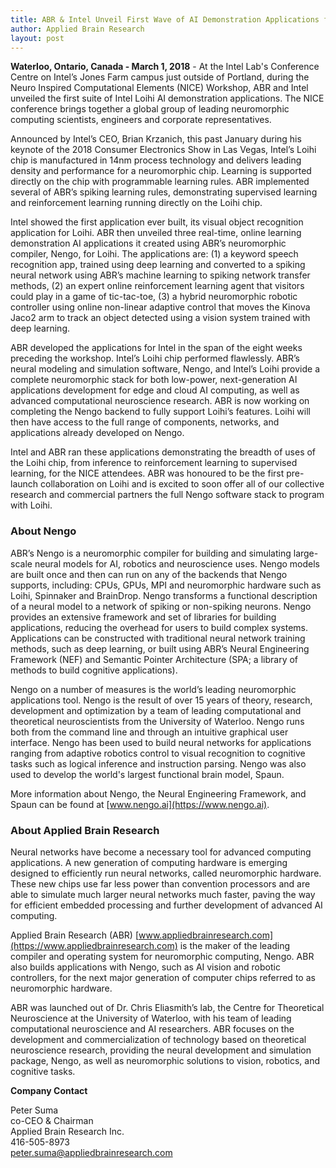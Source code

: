 ```yaml
---
title: ABR & Intel Unveil First Wave of AI Demonstration Applications for Loihi, Intel's New Neuromorphic Chip
author: Applied Brain Research
layout: post
---
```


**Waterloo, Ontario, Canada - March 1, 2018** - 
At the Intel Lab's Conference Centre on Intel’s Jones Farm campus just outside 
of Portland, during the Neuro Inspired Computational Elements (NICE) Workshop, 
ABR and Intel unveiled the first suite of Intel Loihi AI demonstration 
applications. The NICE conference brings together a global group of leading 
neuromorphic computing scientists, engineers and corporate representatives.
 
Announced by Intel’s CEO, Brian Krzanich, this past January during his 
keynote of the 2018 Consumer Electronics Show in Las Vegas, Intel’s 
Loihi chip is manufactured in 14nm process technology and delivers leading 
density and performance for a neuromorphic chip. Learning is supported 
directly on the chip with programmable learning rules. ABR implemented 
several of ABR’s spiking learning rules, demonstrating supervised 
learning and reinforcement learning running directly on the Loihi 
chip. 

Intel showed the first application ever built, its visual object 
recognition application for Loihi. ABR then unveiled three 
real-time, online learning demonstration AI applications it 
created using ABR’s neuromorphic compiler, Nengo, for Loihi. 
The applications are: (1) a keyword speech recognition app, 
trained using deep learning and converted to a spiking neural 
network using ABR’s machine learning to spiking network transfer 
methods, (2) an expert online reinforcement learning agent 
that visitors could play in a game of tic-tac-toe, (3) a hybrid 
neuromorphic robotic controller using online non-linear 
adaptive control that moves the Kinova Jaco2 arm to 
track an object detected using a vision system trained with deep learning.  
 
ABR developed the applications for Intel in the span of the 
eight weeks preceding the workshop. Intel’s Loihi chip performed 
flawlessly. ABR’s neural modeling and simulation software, Nengo, 
and Intel’s Loihi provide a complete neuromorphic stack for both 
low-power, next-generation AI applications development for edge and 
cloud AI computing, as well as advanced computational neuroscience 
research. ABR is now working on completing the Nengo backend to fully 
support Loihi’s features. Loihi will then have access to the full 
range of components, networks, and applications already developed on Nengo. 

Intel and ABR ran these applications demonstrating the breadth of uses 
of the Loihi chip, from inference to reinforcement learning to supervised 
learning, for the NICE attendees. ABR was honoured to be the first 
pre-launch collaboration on Loihi and is excited to soon offer all 
of our collective research and commercial partners the full Nengo 
software stack to program with Loihi.


### About Nengo

ABR’s Nengo is a neuromorphic compiler for building and simulating 
large-scale neural models for AI, robotics and neuroscience uses. 
Nengo models are built once and then can run on any of the backends 
that Nengo supports, including: CPUs, GPUs, MPI and neuromorphic 
hardware such as Loihi, Spinnaker and BrainDrop. Nengo transforms a 
functional description of a neural model to a network of spiking or 
non-spiking neurons. Nengo provides an extensive framework and set of 
libraries for building applications, reducing the overhead for users to 
build complex systems. Applications can be constructed with traditional 
neural network training methods, such as deep learning, or built using 
ABR’s Neural Engineering Framework (NEF) and Semantic Pointer Architecture 
(SPA; a library of methods to build cognitive applications).

Nengo on a number of measures is the world’s leading neuromorphic 
applications tool. Nengo is the result of over 15 years of theory, 
research, development and optimization by a team of leading computational 
and theoretical neuroscientists from the University of Waterloo. Nengo 
runs both from the command line and through an intuitive graphical 
user interface. Nengo has been used to build neural networks for 
applications ranging from adaptive robotics control to visual 
recognition to cognitive tasks such as logical inference and instruction 
parsing. Nengo was also used to develop the world's largest functional 
brain model, Spaun. 

More information about Nengo, the Neural Engineering Framework, and 
Spaun can be found at [www.nengo.ai](https://www.nengo.ai). 


### About Applied Brain Research

Neural networks have become a necessary tool for advanced computing 
applications. A new generation of computing hardware is emerging 
designed to efficiently run neural networks, called neuromorphic hardware. 
These new chips use far less power than convention processors and are able 
to simulate much larger neural networks much faster, paving the 
way for efficient embedded processing and further development of 
advanced AI computing.

Applied Brain Research (ABR) [www.appliedbrainresearch.com](https://www.appliedbrainresearch.com) is the maker 
of the leading compiler and operating system for neuromorphic computing, 
Nengo. ABR also builds applications with Nengo, such as AI vision and 
robotic controllers, for the next major generation of computer 
chips referred to as neuromorphic hardware.

ABR was launched out of Dr. Chris Eliasmith’s lab, the Centre for 
Theoretical Neuroscience at the University of Waterloo, with his 
team of leading computational neuroscience and AI researchers. ABR focuses 
on the development and commercialization of technology based on theoretical 
neuroscience research, providing the neural development and simulation package, 
Nengo, as well as neuromorphic solutions to vision, robotics, and  
cognitive tasks.


**Company Contact**

Peter Suma<br>
co-CEO & Chairman<br>
Applied Brain Research Inc.<br>
416-505-8973<br>
peter.suma@appliedbrainresearch.com

